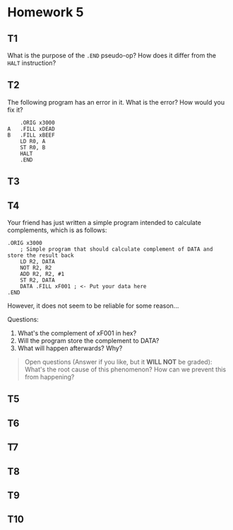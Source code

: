 # Homework 5

## T1

What is the purpose of the `.END` pseudo-op? How does it differ from the `HALT` instruction?

## T2

The following program has an error in it. What is the error? How would you fix it?

```assembly
    .ORIG x3000
A   .FILL xDEAD
B   .FILL xBEEF
    LD R0, A
    ST R0, B
    HALT
    .END
```

## T3

## T4

Your friend has just written a simple program intended to calculate complements, which is as follows:

```assembly
.ORIG x3000
    ; Simple program that should calculate complement of DATA and store the result back
    LD R2, DATA
    NOT R2, R2
    ADD R2, R2, #1
    ST R2, DATA
    DATA .FILL xF001 ; <- Put your data here
.END
```

However, it does not seem to be reliable for some reason...

Questions:

1. What's the complement of xF001 in hex?
2. Will the program store the complement to DATA?
3. What will happen afterwards? Why?

> Open questions (Answer if you like, but it **WILL NOT** be graded):
> What's the root cause of this phenomenon? How can we prevent this from happening?

## T5

## T6

## T7

## T8

## T9

## T10

